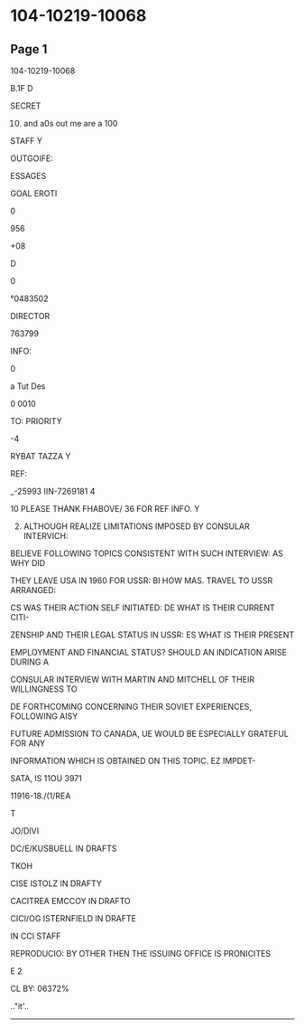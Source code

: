 # 104-10219-10068

## Page 1

104-10219-10068

B.1F D

SECRET

10. and a0s out me are a 100

STAFF Y

OUTGOIFE:

ESSAGES

GOAL EROTI

0

956

+08

D

0

°0483502

DIRECTOR

763799

INFO:

0

a Tut Des

0 0010

TO: PRIORITY

-4

RYBAT TAZZA Y

REF:

_-25993 IIN-7269181 4

10 PLEASE THANK FHABOVE/ 36 FOR REF INFO. Y

2. ALTHOUGH REALIZE LIMITATIONS IMPOSED BY CONSULAR INTERVICH:

BELIEVE FOLLOWING TOPICS CONSISTENT WITH SUCH INTERVIEW: AS WHY DID

THEY LEAVE USA IN 1960 FOR USSR: BI HOW MAS. TRAVEL TO USSR ARRANGED:

CS WAS THEIR ACTION SELF INITIATED: DE WHAT IS THEIR CURRENT CITI-

ZENSHIP AND THEIR LEGAL STATUS IN USSR: ES WHAT IS THEIR PRESENT

EMPLOYMENT AND FINANCIAL STATUS? SHOULD AN INDICATION ARISE DURING A

CONSULAR INTERVIEW WITH MARTIN AND MITCHELL OF THEIR WILLINGNESS TO

DE FORTHCOMING CONCERNING THEIR SOVIET EXPERIENCES, FOLLOWING AISY

FUTURE ADMISSION TO CANADA, UE WOULD BE ESPECIALLY GRATEFUL FOR ANY

INFORMATION WHICH IS OBTAINED ON THIS TOPIC. EZ IMPDET-

SATA, IS 11OU 3971

11916-18./(1/REA

T

JO/DIVI

DC/E/KUSBUELL IN DRAFTS

TKOH

CISE ISTOLZ IN DRAFTY

CACITREA EMCCOY IN DRAFTO

CICI/OG ISTERNFIELD IN DRAFTE

IN CCI STAFF

REPRODUCIO: BY OTHER THEN THE ISSUING OFFICE IS PRONICITES

E 2

CL BY: 06372%

.."it'..

---

